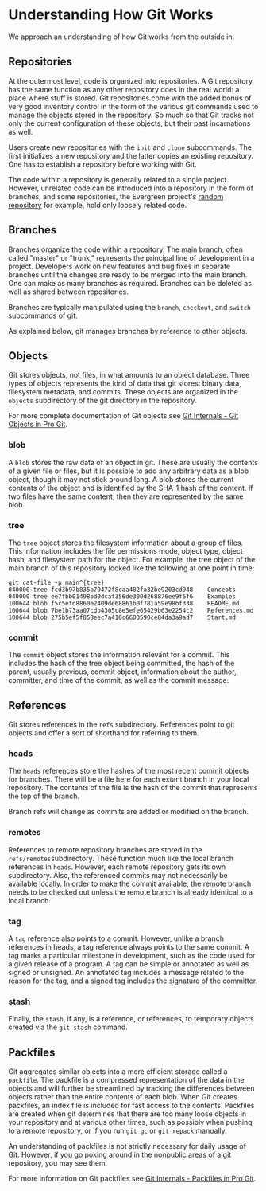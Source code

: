 # Understanding How Git Works #

We approach an understanding of how Git works from the outside in.

## Repositories ##

At the outermost level, code is organized into repositories.  A Git
repository has the same function as any other repository does in the
real world: a place where stuff is stored.  Git repositories come with
the added bonus of very good inventory control in the form of the
various git commands used to manage the objects stored in the
repository.  So much so that Git tracks not only the current
configuration of these objects, but their past incarnations as well.

Users create new repositories with the `init` and `clone` subcommands.
The first initializes a new repository and the latter copies an
existing repository.  One has to establish a repository before working
with Git.

The code within a repository is generally related to a single project.
However, unrelated code can be introduced into a repository in the
form of branches, and some repositories, the Evergreen project's
[random repository](https://git.evergreen-ils.org/?p=working/random.git;a=summary)
for example, hold only loosely related code.

## Branches ##

Branches organize the code within a repository.  The main branch,
often called "master" or "trunk," represents the principal line of
development in a project.  Developers work on new features and bug
fixes in separate branches until the changes are ready to be merged
into the main branch.  One can make as many branches as required.
Branches can be deleted as well as shared between repositories.

Branches are typically manipulated using the `branch`, `checkout`, and
`switch` subcommands of git.

As explained below, git manages branches by reference to other
objects.

## Objects ##

Git stores objects, not files, in what amounts to an object database.
Three types of objects represents the kind of data that git stores:
binary data, filesystem metadata, and commits.  These objects are
organized in the `objects` subdirectory of the git directory in the
repository.

For more complete documentation of Git objects see [Git Internals -
Git Objects in Pro Git](https://git-scm.com/book/en/v2/Git-Internals-Git-Objects).

### blob ###

A `blob` stores the raw data of an object in git.  These are usually
the contents of a given file or files, but it is possible to add any
arbitrary data as a blob object, though it may not stick around long.
A blob stores the current contents of the object and is identified by
the SHA-1 hash of the content.  If two files have the same content,
then they are represented by the same blob.

### tree ###

The `tree` object stores the filesystem information about a group of
files.  This information includes the file permissions mode, object
type, object hash, and filesystem path for the object.  For example,
the tree object of the main branch of this repository looked like the
following at one point in time:

    git cat-file -p main^{tree}
    040000 tree fcd3b97b835b79472f8caa482fa32be9203cd948	Concepts
    040000 tree ee7fbb01498bd0dcaf356de300d268876ee9f6f6	Examples
    100644 blob f5c5efd8860e2409de68861b0f781a59e98bf338	README.md
    100644 blob 7be1b73aa07cdb4305c8e5efe65429b63e2254c2	References.md
    100644 blob 275b5ef5f858eec7a410c6603590ce84da3a9ad7	Start.md

### commit ###

The `commit` object stores the information relevant for a commit.
This includes the hash of the tree object being committed, the hash of
the parent, usually previous, commit object, information about the
author, committer, and time of the commit, as well as the commit
message.

## References ##

Git stores references in the `refs` subdirectory.  References point to
git objects and offer a sort of shorthand for referring to them.

### heads ###

The `heads` references store the hashes of the most recent commit
objects for branches.  There will be a file here for each extant
branch in your local repository.  The contents of the file is the hash
of the commit that represents the top of the branch.

Branch refs will change as commits are added or modified on the
branch.

### remotes ###

References to remote repository branches are stored in the
`refs/remotes`subdirectory.  These function much like the local branch
references in `heads`.  However, each remote repository gets its own
subdirectory.  Also, the referenced commits may not necessarily be
available locally.  In order to make the commit available, the remote
branch needs to be checked out unless the remote branch is already
identical to a local branch.

### tag ###

A `tag` reference also points to a commit.  However, unlike a branch
references in heads, a tag reference always points to the same commit.
A tag marks a particular milestone in development, such as the code
used for a given release of a program.  A tag can be simple or
annotated as well as signed or unsigned.  An annotated tag includes a
message related to the reason for the tag, and a signed tag includes
the signature of the committer.

### stash ###

Finally, the `stash`, if any, is a reference, or references, to
temporary objects created via the `git stash` command.

## Packfiles ##

Git aggregates similar objects into a more efficient storage called a
`packfile`.  The packfile is a compressed representation of the data
in the objects and will further be streamlined by tracking the
differences between objects rather than the entire contents of each
blob.  When Git creates packfiles, an index file is included for fast
access to the contents.  Packfiles are created when git determines
that there are too many loose objects in your repository and at
various other times, such as possibly when pushing to a remote
repository, or if you run `git gc` or `git repack` manually.

An understanding of packfiles is not strictly necessary for daily
usage of Git.  However, if you go poking around in the nonpublic areas
of a git repository, you may see them.

For more information on Git packfiles see [Git Internals - Packfiles
in Pro Git](https://git-scm.com/book/en/v2/Git-Internals-Packfiles).
